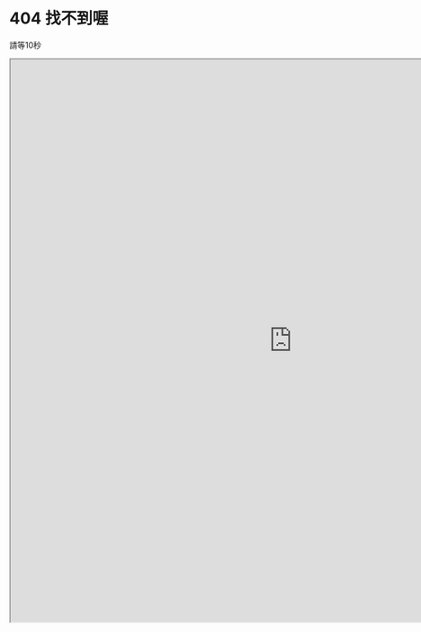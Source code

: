 # 404 找不到喔  
請等10秒  
<iframe src="https://sggsdatafornehs.github.io/post/daily/2022/4/1/solar.html" width="1000" height="1000"></iframe>
                                                                   
 <script>
setInterval(function(){location.href='https://sggsdatafornehs.github.io/post/daily/2022/4/1/real'},10000);                                                                   
                                                                   
</script>                                                                   
                                                                   
                                                                   
                                                                   
                                                                   
                                                                   
                                                                   
                                                                   
                                                                   
                                                                   
                                                                   
                                                                   
                                                                   
                                                                   
                                                                   
                                                                   
